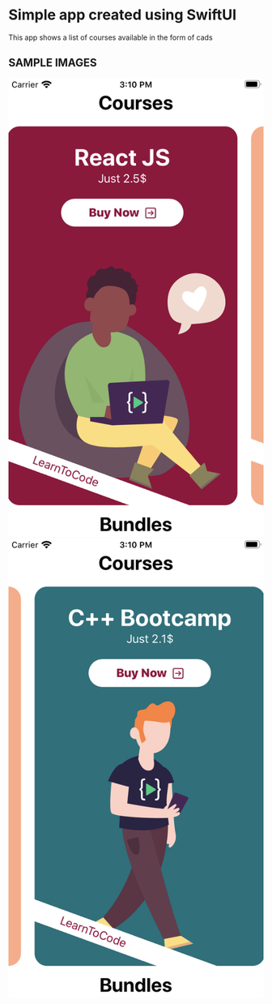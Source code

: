 # Simple app created using SwiftUI
This app shows a list of courses available in the form of cads

## SAMPLE IMAGES

![](./screenshots/1.png)
![](./screenshots/2.png)
